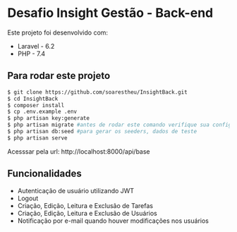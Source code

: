 # Desafio Insight Gestão - Back-end

Este projeto foi desenvolvido com:

- Laravel - 6.2
- PHP - 7.4

## Para rodar este projeto
```bash
$ git clone https://github.com/soarestheu/InsightBack.git
$ cd InsightBack
$ composer install
$ cp .env.example .env
$ php artisan key:generate
$ php artisan migrate #antes de rodar este comando verifique sua configuracao com banco em .env
$ php artisan db:seed #para gerar os seeders, dados de teste
$ php artisan serve
```
Acesssar pela url: http://localhost:8000/api/base

    
## Funcionalidades

- Autenticação de usuário utilizando JWT
- Logout
- Criação, Edição, Leitura e Exclusão de Tarefas 
- Criação, Edição, Leitura e Exclusão de Usuários
- Notificação por e-mail quando houver modificações nos usuários